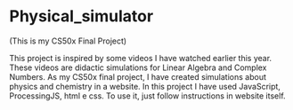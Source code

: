 # Physical_simulator

(This is my CS50x Final Project)

This project is inspired by some videos I have watched earlier this year. These videos are didactic simulations for Linear
Algebra and Complex Numbers. As my CS50x final project, I have created simulations about physics and chemistry in a 
website.
In this project I have used JavaScript, ProcessingJS, html e css.
To use it, just follow instructions in website itself.
